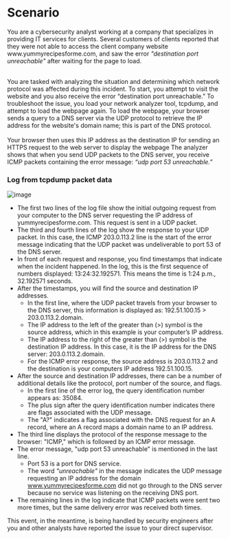 <h1>Scenario</h1>
You are a cybersecurity analyst working at a company that specializes in providing IT 
services for clients. Several customers of clients reported that they were not able to
access the client company website www.yummyrecipesforme.com, and saw the error 
<em>"destination port unreachable"</em> after waiting for the page to load. <br><br>

You are tasked with analyzing the situation and determining which network protocol was 
affected during this incident. To start, you attempt to visit the website and you also 
receive the error “destination port unreachable.” To troubleshoot the issue, you load 
your network analyzer tool, tcpdump, and attempt to load the webpage again. To load the
webpage, your browser sends a query to a DNS server via the UDP protocol to retrieve the 
IP address for the website's domain name; this is part of the DNS protocol.<br><br>
Your browser then uses this IP address as the destination IP for sending an HTTPS request 
to the web server to display the webpage  The analyzer shows that when you send UDP packets 
to the DNS server, you receive ICMP packets containing the error message: 
<em>“udp port 53 unreachable.”</em> 

<h3>Log from tcpdump packet data</h3>

![image](https://github.com/user-attachments/assets/8e3d82cf-eba4-4529-b293-f7d75633559a)


+ The first two lines of the log file show the initial outgoing request from your computer to the DNS server requesting the IP address of yummyrecipesforme.com. This request is sent in a UDP packet.
+ The third and fourth lines of the log show the response to your UDP packet. In this case, the ICMP 203.0.113.2 line is the start of the error message indicating that the UDP packet was undeliverable to port 53 of the DNS server.
+ In front of each request and response, you find timestamps that indicate when the incident happened. In the log, this is the first sequence of numbers displayed: 13:24:32.192571. This means the time is 1:24 p.m., 32.192571 seconds.
+ After the timestamps, you will find the source and destination IP addresses.
    + In the first line, where the UDP packet travels from your browser to the DNS server, this information is displayed as: 192.51.100.15 > 203.0.113.2.domain.
    + The IP address to the left of the greater than (>) symbol is the source address, which in this example is your computer’s IP address.
    + The IP address to the right of the greater than (>) symbol is the destination IP address. In this case, it is the IP address for the DNS server: 203.0.113.2.domain.
    + For the ICMP error response, the source address is 203.0.113.2 and the destination is your computers IP address 192.51.100.15.
+ After the source and destination IP addresses, there can be a number of additional details like the protocol, port number of the source, and flags.
    + In the first line of the error log, the query identification number appears as: 35084.
    + The plus sign after the query identification number indicates there are flags associated with the UDP message.
    + The "A?" indicates a flag associated with the DNS request for an A record, where an A record maps a domain name to an IP address.
+ The third line displays the protocol of the response message to the browser: "ICMP," which is followed by an ICMP error message.
+ The error message, "udp port 53 unreachable" is mentioned in the last line.
  + Port 53 is a port for DNS service.
  + The word *"unreachable"* in the message indicates the UDP message requesting an IP address for the domain www.yummyrecipesforme.com did not go through to the DNS server because no service was listening on the receiving DNS port.
+ The remaining lines in the log indicate that ICMP packets were sent two more times, but the same delivery error was received both times. 

This event, in the meantime, is being handled by security engineers after you and other 
analysts have reported the issue to your direct supervisor. 
